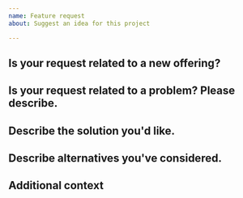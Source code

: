 ```yaml
---
name: Feature request
about: Suggest an idea for this project

---
```


## Is your request related to a new offering?
<!-- Is this feature available in the jetstack cert manager -->

## Is your request related to a problem? Please describe.
<!-- A clear and concise description of what the problem is. Ex. I'm always frustrated when ... -->

## Describe the solution you'd like.
<!-- A clear and concise description of what you want to happen -->

## Describe alternatives you've considered.
<!-- A clear and concise description of any alternative solutions or features you've considered -->

## Additional context
<!-- Add any other context or screenshots about the feature request here -->
